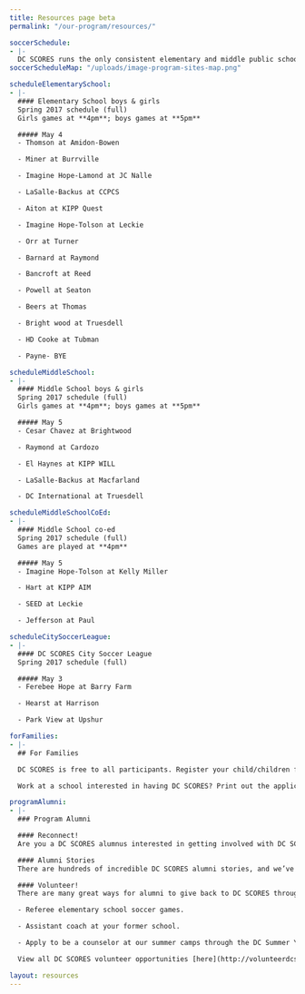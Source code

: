 ```yaml
---
title: Resources page beta
permalink: "/our-program/resources/"

soccerSchedule:
- |-
  DC SCORES runs the only consistent elementary and middle public school soccer leagues for both boys and girls in the District of Columbia. Additionally, beginning in the fall of 2016, DC SCORES is running the DC SCORES City League, a District-wide recreation center soccer league run in partnership with the DC Department of Parks and Recreation. See below for all updated soccer schedules.
soccerScheduleMap: "/uploads/image-program-sites-map.png"

scheduleElementarySchool:
- |-
  #### Elementary School boys & girls
  Spring 2017 schedule (full)
  Girls games at **4pm**; boys games at **5pm**

  ##### May 4
  - Thomson at Amidon-Bowen

  - Miner at Burrville

  - Imagine Hope-Lamond at JC Nalle

  - LaSalle-Backus at CCPCS

  - Aiton at KIPP Quest

  - Imagine Hope-Tolson at Leckie

  - Orr at Turner

  - Barnard at Raymond

  - Bancroft at Reed

  - Powell at Seaton

  - Beers at Thomas

  - Bright wood at Truesdell

  - HD Cooke at Tubman

  - Payne- BYE

scheduleMiddleSchool:
- |-
  #### Middle School boys & girls
  Spring 2017 schedule (full)
  Girls games at **4pm**; boys games at **5pm**

  ##### May 5
  - Cesar Chavez at Brightwood

  - Raymond at Cardozo

  - El Haynes at KIPP WILL

  - LaSalle-Backus at Macfarland

  - DC International at Truesdell

scheduleMiddleSchoolCoEd:
- |-
  #### Middle School co-ed
  Spring 2017 schedule (full)
  Games are played at **4pm**

  ##### May 5
  - Imagine Hope-Tolson at Kelly Miller

  - Hart at KIPP AIM

  - SEED at Leckie

  - Jefferson at Paul

scheduleCitySoccerLeague:
- |-
  #### DC SCORES City Soccer League
  Spring 2017 schedule (full)

  ##### May 3
  - Ferebee Hope at Barry Farm

  - Hearst at Harrison

  - Park View at Upshur

forFamilies:
- |-
  ## For Families

  DC SCORES is free to all participants. Register your child/children for the next DC SCORES programming season (we’re year-round).

  Work at a school interested in having DC SCORES? Print out the application form.

programAlumni:
- |-
  ### Program Alumni

  #### Reconnect!
  Are you a DC SCORES alumnus interested in getting involved with DC SCORES? It’s easy to do! Simply email **alumni@dcscores.org**. You can also connect on social media by following [@DCSalumni](https://www.instagram.com/DCSalumni/) on Instagram and @dcscores on Snapchat.

  #### Alumni Stories
  There are hundreds of incredible DC SCORES alumni stories, and we’ve been lucky to document just a few of them on our [blog](/blog).

  #### Volunteer!
  There are many great ways for alumni to give back to DC SCORES through volunteering.

  - Referee elementary school soccer games.

  - Assistant coach at your former school.

  - Apply to be a counselor at our summer camps through the DC Summer Youth Employment Program (SYEP).

  View all DC SCORES volunteer opportunities [here](http://volunteerdcscores.weebly.com/).

layout: resources
---
```





















